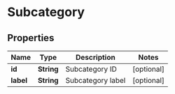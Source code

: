
# Subcategory

## Properties
Name | Type | Description | Notes
------------ | ------------- | ------------- | -------------
**id** | **String** | Subcategory ID |  [optional]
**label** | **String** | Subcategory label |  [optional]



